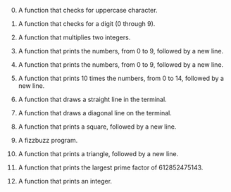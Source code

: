 0. A function that checks for uppercase character.

1. A function that checks for a digit (0 through 9).

2. A function that multiplies two integers.

3. A function that prints the numbers, from 0 to 9, followed by a new line.

4. A function that prints the numbers, from 0 to 9, followed by a new line.

5. A function that prints 10 times the numbers, from 0 to 14, followed by a new line.

6. A function that draws a straight line in the terminal.

7. A function that draws a diagonal line on the terminal.

8. A function that prints a square, followed by a new line.

9. A fizzbuzz program.

10. A function that prints a triangle, followed by a new line.

11. A function that prints the largest prime factor of 612852475143.

12. A function that prints an integer.
